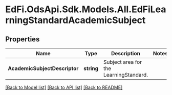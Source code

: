 # EdFi.OdsApi.Sdk.Models.All.EdFiLearningStandardAcademicSubject
## Properties

Name | Type | Description | Notes
------------ | ------------- | ------------- | -------------
**AcademicSubjectDescriptor** | **string** | Subject area for the LearningStandard. | 

[[Back to Model list]](../README.md#documentation-for-models) [[Back to API list]](../README.md#documentation-for-api-endpoints) [[Back to README]](../README.md)

